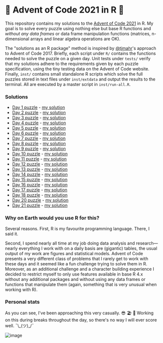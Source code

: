 # 🎄 Advent of Code 2021 in R 🎄

This repository contains my solutions to the [Advent of Code 2021](https://adventofcode.com/2021) in R. My goal is to solve every puzzle using nothing else but base R functions and _without any data frames_ or data frame manipulation functions (matrices, n-dimensional arrays and linear algebra operations are OK).

The "solutions as an R package" method is inspired by [\@tjmahr](https://github.com/tjmahr/adventofcode17)'s approach to Advent of Code 2017. Briefly, each script under `R/` contains the functions needed to solve the puzzle on a given day. Unit tests under `tests/` verify that my solutions adhere to the requirements given by each puzzle specification, using the tiny testing data on the Advent of Code website. Finally, `inst/` contains small standalone R scripts which solve the full puzzles stored in text files under `inst/extdata` and output the results to the terminal. All are executed by a master script in `inst/run-all.R`.

### Solutions

- [Day 1 puzzle](https://adventofcode.com/2021/day/1) - [my solution](R/day-01.R)
- [Day 2 puzzle](https://adventofcode.com/2021/day/2) - [my solution](R/day-02.R)
- [Day 3 puzzle](https://adventofcode.com/2021/day/3) - [my solution](R/day-03.R)
- [Day 4 puzzle](https://adventofcode.com/2021/day/4) - [my solution](R/day-04.R)
- [Day 5 puzzle](https://adventofcode.com/2021/day/5) - [my solution](R/day-05.R)
- [Day 6 puzzle](https://adventofcode.com/2021/day/6) - [my solution](R/day-06.R)
- [Day 7 puzzle](https://adventofcode.com/2021/day/7) - [my solution](R/day-07.R)
- [Day 8 puzzle](https://adventofcode.com/2021/day/8) - [my solution](R/day-08.R)
- [Day 9 puzzle](https://adventofcode.com/2021/day/9) - [my solution](R/day-09.R)
- [Day 10 puzzle](https://adventofcode.com/2021/day/10) - [my solution](R/day-10.R)
- [Day 11 puzzle](https://adventofcode.com/2021/day/11) - [my solution](R/day-11.R)
- [Day 12 puzzle](https://adventofcode.com/2021/day/12) - [my solution](R/day-12.R)
- [Day 13 puzzle](https://adventofcode.com/2021/day/13) - [my solution](R/day-13.R)
- [Day 14 puzzle](https://adventofcode.com/2021/day/14) - [my solution](R/day-14.R)
- [Day 15 puzzle](https://adventofcode.com/2021/day/15) - [my solution](R/day-15.R)
- [Day 16 puzzle](https://adventofcode.com/2021/day/16) - [my solution](R/day-16.R)
- [Day 17 puzzle](https://adventofcode.com/2021/day/17) - [my solution](R/day-17.R)
- [Day 18 puzzle](https://adventofcode.com/2021/day/18) - [my solution](R/day-18.R)
- [Day 20 puzzle](https://adventofcode.com/2021/day/20) - [my solution](R/day-20.R)
- [Day 21 puzzle](https://adventofcode.com/2021/day/21) - [my solution](R/day-21.R)

### Why on Earth would you use R for this?

Several reasons. First, R is my favourite programming language. There, I said it.

Second, I spend nearly all time at my job doing data analysis and research&mdash;nearly everything I work with on a daily basis are (gigantic) tables, the usual output of my work are figures and statistical models. Advent of Code presents a very different class of problems that I rarely get to work with these days and it seemed like a fun challenge trying to solve them in R. Moreover, as an additional challenge and a character building experience I decided to restrict myself to only use features available in base R 4.x without any additional packages and without using any data frames or functions that manipulate them (again, something that is very unusual when working with R).

### Personal stats

As you can see, I've been approaching this very casually. 😎 🏖 🍹 Working on this during breaks throughout the day, so there's no way I will ever score well. ¯\\\_(ツ)\_/¯ 

![image](https://user-images.githubusercontent.com/16516593/146600560-37c98eb6-d4ca-4f4d-9330-6bc4561a202c.png)

